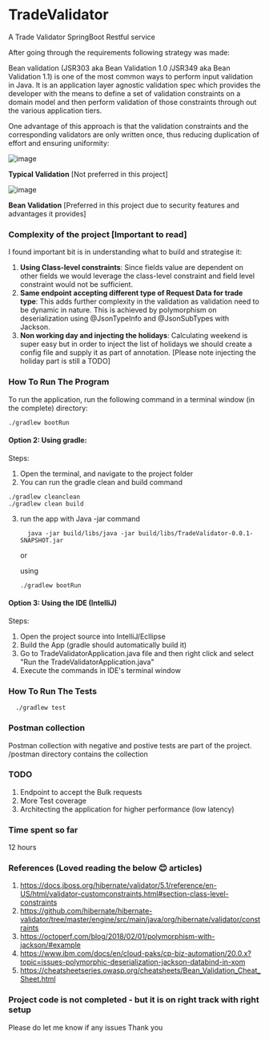 # TradeValidator
A Trade Validator SpringBoot Restful service

After going through the requirements following strategy was made:

Bean validation (JSR303 aka Bean Validation 1.0 /JSR349 aka Bean Validation 1.1) is one of the most common ways to perform input validation in Java. It is an application layer agnostic validation spec which provides the developer with the means to define a set of validation constraints on a domain model and then perform validation of those constraints through out the various application tiers.

One advantage of this approach is that the validation constraints and the corresponding validators are only written once, thus reducing duplication of effort and ensuring uniformity:

![image](https://user-images.githubusercontent.com/2109884/147073789-3fd01b42-3fcb-4f12-ba27-b02625105e0a.png) 

**Typical Validation** [Not preferred in this project]



![image](https://user-images.githubusercontent.com/2109884/147073848-803111bc-b285-4d6f-a71c-768c0707d70b.png)

**Bean Validation** [Preferred in this project due to security features and advantages it provides]


### Complexity of the project [Important to read]

I found important bit is in understanding what to build and strategise it:

1. **Using Class-level constraints**: Since fields value are dependent on other fields we would leverage the class-level constraint and field level constraint would not be sufficient.
2. **Same endpoint accepting different type of Request Data for trade type**: This adds further complexity in the validation as validation need to be dynamic in nature. This is achieved by polymorphism on deserialization using @JsonTypeInfo and @JsonSubTypes with Jackson.
3. **Non working day and injecting the holidays**: Calculating weekend is super easy but in order to inject the list of holidays we should create a config file and supply it as part of annotation. [Please note injecting the holiday part is still a TODO]


### How To  Run The Program

To run the application, run the following command in a terminal window (in the complete) directory:

```
./gradlew bootRun
```

####   Option 2: Using gradle:
   
   Steps:
   1. Open the terminal, and navigate to the project folder  
   2. You can run the gradle clean and build command
   
   ```console
   ./gradlew cleanclean
   ./gradlew clean build
   ```
   
   
   3. run the app with Java -jar command
   
      ```console
        java -jar build/libs/java -jar build/libs/TradeValidator-0.0.1-SNAPSHOT.jar
      ```
      
      or
      
      using  
      ```console
      ./gradlew bootRun
      ```
 
 
 ####   Option 3: Using the IDE (IntelliJ)
   
   Steps:
   1. Open the project source into IntelliJ/Ecllipse  
   2. Build the App (gradle should automatically build it)
   3. Go to TradeValidatorApplication.java file and then right click and select "Run the TradeValidatorApplication.java"
   4. Execute the commands in IDE's terminal window

### How To  Run The Tests
```console
  ./gradlew test 
```

### Postman collection

Postman collection with negative and postive tests are part of the project. /postman directory contains the collection


### TODO
1. Endpoint to accept the Bulk requests
2. More Test coverage
3. Architecting the application for higher performance (low latency)

### Time spent so far

12 hours

### References (Loved reading the below 😊 articles)


1. https://docs.jboss.org/hibernate/validator/5.1/reference/en-US/html/validator-customconstraints.html#section-class-level-constraints
2. https://github.com/hibernate/hibernate-validator/tree/master/engine/src/main/java/org/hibernate/validator/constraints
3. https://octoperf.com/blog/2018/02/01/polymorphism-with-jackson/#example
4. https://www.ibm.com/docs/en/cloud-paks/cp-biz-automation/20.0.x?topic=issues-polymorphic-deserialization-jackson-databind-in-xom
5. https://cheatsheetseries.owasp.org/cheatsheets/Bean_Validation_Cheat_Sheet.html


### Project code is not completed - but it is on right track with right setup


Please do let me know if any issues Thank you


